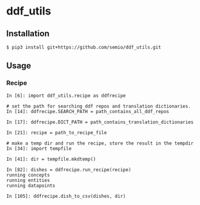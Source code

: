 # ddf_utils

## Installation

```$ pip3 install git+https://github.com/semio/ddf_utils.git```

## Usage

### Recipe

```
In [6]: import ddf_utils.recipe as ddfrecipe

# set the path for searching ddf repos and translation dictionaries.
In [14]: ddfrecipe.SEARCH_PATH = path_contains_all_ddf_repos

In [17]: ddfrecipe.DICT_PATH = path_contains_translation_dictionaries

In [21]: recipe = path_to_recipe_file

# make a temp dir and run the recipe, store the result in the tempdir
In [34]: import tempfile

In [41]: dir = tempfile.mkdtemp()

In [82]: dishes = ddfrecipe.run_recipe(recipe)
running concepts
running entities
running datapoints

In [105]: ddfrecipe.dish_to_csv(dishes, dir)

```
